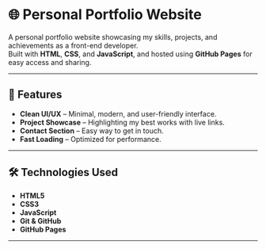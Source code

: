 # 🌐 Personal Portfolio Website

A personal portfolio website showcasing my skills, projects, and achievements as a front-end developer.  
Built with **HTML**, **CSS**, and **JavaScript**, and hosted using **GitHub Pages** for easy access and sharing.

---

## 🚀 Features
- **Clean UI/UX** – Minimal, modern, and user-friendly interface.
- **Project Showcase** – Highlighting my best works with live links.
- **Contact Section** – Easy way to get in touch.
- **Fast Loading** – Optimized for performance.

---

## 🛠️ Technologies Used
- **HTML5**
- **CSS3**
- **JavaScript**
- **Git & GitHub**
- **GitHub Pages**

---
